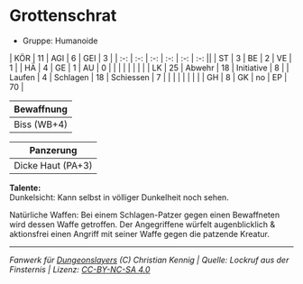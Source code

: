 # Grottenschrat  
- Gruppe: Humanoide  

| KÖR    | 11 | AGI      | 6  | GEI        | 3  |
| :-: | :-: | :-: | :-: | :-: | :-: ||
| ST     | 3  | BE       | 2  | VE         | 1  |
| HÄ     | 4  | GE       | 1  | AU         | 0  |
|        |    |          |    |            |    |
| LK     | 25 | Abwehr   | 18 | Initiative | 8  |
| Laufen | 4  | Schlagen | 18 | Schiessen  | 7  |
|        |    |          |    |            |    |
| GH     | 8  | GK       | no | EP         | 70 |


| Bewaffnung |
| --- |
| Biss (WB+4) |


| Panzerung |
| --- |
| Dicke Haut (PA+3) |


**Talente:**  
Dunkelsicht: Kann selbst in völliger Dunkelheit noch sehen.

Natürliche Waffen: Bei einem Schlagen-Patzer gegen einen Bewaffneten wird dessen Waffe getroffen. Der Angegriffene würfelt augenblicklich & aktionsfrei einen Angriff mit seiner Waffe gegen die patzende Kreatur.





___
*Fanwerk für [Dungeonslayers](https://www.dungeonslayers.net/) (C) Christian Kennig | Quelle: Lockruf aus der Finsternis | Lizenz: [CC-BY-NC-SA 4.0](https://creativecommons.org/licenses/by-nc-sa/4.0/deed.de)*